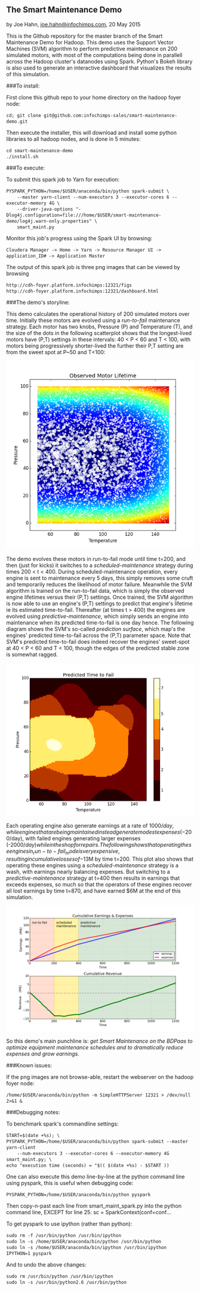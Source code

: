 ## The Smart Maintenance Demo

by Joe Hahn,
joe.hahn@infochimps.com,
20 May 2015

This is the Github repository for the master branch of the Smart Maintenance Demo for Hadoop.
This demo uses the Support Vector Machines (SVM) algorithm to perform predictive
maintenance on 200 simulated motors, with most of the computations being done in
parallell across the Hadoop cluster's datanodes using Spark. Python's Bokeh library
is also used to generate an interactive dashboard that visualizes the results of this
simulation.

###To install:

First clone this github repo to your home directory on the hadoop foyer node:

    cd; git clone git@github.com:infochimps-sales/smart-maintenance-demo.git 
    
   
Then execute the installer, this will download and install some python libraries to all 
hadoop nodes, and is done in 5 minutes:

    cd smart-maintenance-demo
    ./install.sh


###To execute:

To submit this spark job to Yarn for execution:

    PYSPARK_PYTHON=/home/$USER/anaconda/bin/python spark-submit \
        --master yarn-client --num-executors 3 --executor-cores 6 --executor-memory 4G \
        --driver-java-options "-Dlog4j.configuration=file:///home/$USER/smart-maintenance-demo/log4j.warn-only.properties" \
        smart_maint.py


Monitor this job's progress using the Spark UI by browsing:

    Cloudera Manager -> Home -> Yarn -> Resource Manager UI -> application_ID# -> Application Master


The output of this spark job is three png images that can be viewed by browsing

    http://cdh-foyer.platform.infochimps:12321/figs
    http://cdh-foyer.platform.infochimps:12321/dashboard.html    

###The demo's storyline:

This demo calculates the operational history of 200 simulated motors over time. Initially these
motors are evolved using a _run-to-fail_ maintenance strategy. Each motor has two knobs,
Pressure (P) and Temperature (T), and the size of the dots in the following scatterplot
shows that the longest-lived motors have (P,T) settings in these intervals: 40 < P < 60 and T < 100,
with motors being progressively shorter-lived the further their P,T setting are from the
sweet spot at P~50 and T<100: 

![](https://github.com/infochimps-sales/smart-maintenance-demo/blob/master/figs/fail_factor.png)

The demo evolves these motors in run-to-fail mode until time t=200, and then (just for kicks)
it switches to a _scheduled-maintenance_ strategy during times 200 < t < 400.
During scheduled-maintenance operation, every engine is sent to maintenance every 5 days,
this simply removes some cruft and temporarily reduces the likelihood of motor failure.
Meanwhile the SVM algorithm is trained on the run-to-fail data, which is simply the observed
engine lifetimes versus their (P,T) settings. Once trained, the SVM algorithm is now 
able to use an engine's (P,T) settings to predict that engine's lifetime ie its 
estimated time-to-fail. Thereafter (at times t > 400) the engines are evolved using
_predictive-maintenance_, which simply sends an engine into maintenance
when its predicted time-to-fail is one day hence. The following diagram shows the SVM's
so-called _prediction surface_, which map's the engines' predicted time-to-fail across the
(P,T) parameter space. Note that SVM's predicted time-to-fail does indeed recover
the engines' sweet-spot at 40 < P < 60 and T < 100, though the edges of the predicted stable
zone is somewhat ragged.

![](https://github.com/infochimps-sales/smart-maintenance-demo/blob/master/figs/predicted_time_to_fail.png)

Each operating engine also generate earnings at a rate of $1000/day, while engines that are
being maintained instead generate modest expenses (-$200/day), with failed engines generating
larger expenses (-$2000/day) while in the shop for repairs. The following shows
that operating these engines in _run-to-fail_ mode is very expensive, resulting in
cumulative losses of -$13M by time t=200. This plot also shows that operating these
engines using a _scheduled-maintenance_ strategy is a wash, with earnings nearly balancing expenses.
But switching to a _predictive-maintenance_ strategy at t=400 then results in earnings that
exceeds expenses, so much so that the operators of these engines recover all lost earnings
by time t=870, and have earned $6M at the end of this simulation.

![](https://github.com/infochimps-sales/smart-maintenance-demo/blob/master/figs/revenue.png)

So this demo's main punchline is: _get Smart Maintenance on the BDPaas to optimize
equipment maintenance schedules and to  dramatically reduce expenses and grow earnings._

###Known issues:


If the png images are not browse-able, restart the webserver on the hadoop foyer node:

    /home/$USER/anaconda/bin/python -m SimpleHTTPServer 12321 > /dev/null 2>&1 &


###Debugging notes:
        

To benchmark spark's commandline settings:

    START=$(date +%s); \
    PYSPARK_PYTHON=/home/$USER/anaconda/bin/python spark-submit --master yarn-client 
        --num-executors 3 --executor-cores 6 --executor-memory 4G smart_maint.py; \
    echo "execution time (seconds) = "$(( $(date +%s) - $START ))


One can also execute this demo line-by-line at the python command line using pyspark,
this is useful when debugging code:

    PYSPARK_PYTHON=/home/$USER/anaconda/bin/python pyspark


Then copy-n-past each line from smart_maint_spark.py into the python command line, 
EXCEPT for line 25: sc = SparkContext(conf=conf... 

To get pyspark to use ipython (rather than python):

    sudo rm -f /usr/bin/python /usr/bin/ipython
    sudo ln -s /home/$USER/anaconda/bin/python /usr/bin/python
    sudo ln -s /home/$USER/anaconda/bin/ipython /usr/bin/ipython
    IPYTHON=1 pyspark


And to undo the above changes:
 
    sudo rm /usr/bin/python /usr/bin/ipython
    sudo ln -s /usr/bin/python2.6 /usr/bin/python
